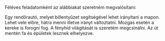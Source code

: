 Féléves feladatomként az alábbiakat szeretném megvalósítani:

Egy rendőrautó, melyet billentyűzet segítségével lehet irányítani a mapon. Lehet vele előre, hátra menni illetve irányt változtatni.
Mozgás esetén a kereke is forogni fog. A fényhíd világítását is szeretém megcsinálni. Az út mentén fa és épületek lesznek elhelyezve.
